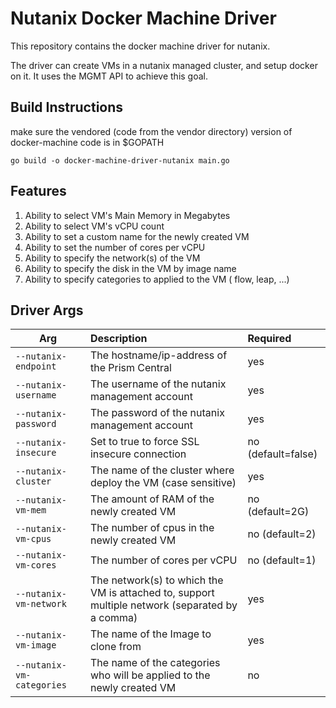 # Nutanix Docker Machine Driver

This repository contains the docker machine driver for nutanix.

The driver can create VMs in a nutanix managed cluster, and setup docker on it. It uses the MGMT API to achieve this goal.

Build Instructions
--------------------

make sure the vendored (code from the vendor directory) version of docker-machine code is in $GOPATH

`go build -o docker-machine-driver-nutanix main.go` 

Features
---------

1. Ability to select VM's Main Memory in Megabytes
2. Ability to select VM's vCPU count
3. Ability to set a custom name for the newly created VM
4. Ability to set the number of cores per vCPU
5. Ability to specify the network(s) of the VM
6. Ability to specify the disk in the VM by image name
7. Ability to specify categories to applied to the VM ( flow, leap, ...)

Driver Args
-----------
|Arg                             |Description                                                              |Required          |
|--------------------------------|:------------------------------------------------------------------------|:-----------------|
| `--nutanix-endpoint`           |The hostname/ip-address of the Prism Central                             |yes               |
| `--nutanix-username`           |The username of the nutanix management account                           |yes               |
| `--nutanix-password`           |The password of the nutanix management account                           |yes               |
| `--nutanix-insecure`           |Set to true to force SSL insecure connection                             |no (default=false)|
| `--nutanix-cluster`            |The name of the cluster where deploy the VM (case sensitive)             |yes               |
| `--nutanix-vm-mem`             |The amount of RAM of the newly created VM                                |no (default=2G)   |
| `--nutanix-vm-cpus`            |The number of cpus in the newly created VM                               |no (default=2)    |
| `--nutanix-vm-cores`           |The number of cores per vCPU                                             |no (default=1)    |
| `--nutanix-vm-network`         |The network(s) to which the VM is attached to, support multiple network (separated by a comma)|yes               |
| `--nutanix-vm-image`           |The name of the Image to clone from                                      |yes               |
| `--nutanix-vm-categories`      |The name of the categories who will be applied to the newly created VM   |no                |

